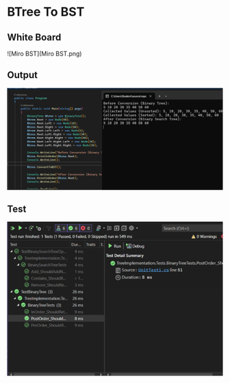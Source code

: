 # BTree To BST
 ## White Board
 ![Miro BST](Miro BST.png)
 ## Output
 ![output](output.png)
 ## Test
 ![Test.png](Test.png)